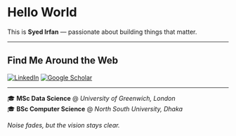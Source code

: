 # Hello World

This is **Syed Irfan** — passionate about building things that matter.

---

## Find Me Around the Web

[![LinkedIn](https://img.shields.io/badge/LinkedIn-%230077B5.svg?&style=flat-square&logo=linkedin&logoColor=white)](https://www.linkedin.com/in/syedirfanx/)
[![Google Scholar](https://img.shields.io/badge/Google%20Scholar-4285F4?style=flat-square&logo=google-scholar&logoColor=white)](https://scholar.google.com/citations?user=MG9ta8wAAAAJ&hl=en)

---

🎓 **MSc Data Science** @ _University of Greenwich, London_  
🎓 **BSc Computer Science** @ _North South University, Dhaka_

_Noise fades, but the vision stays clear._

